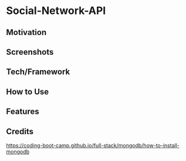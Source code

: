 # Social-Network-API


## Motivation



## Screenshots


## Tech/Framework


## How to Use


## Features




## Credits

https://coding-boot-camp.github.io/full-stack/mongodb/how-to-install-mongodb











